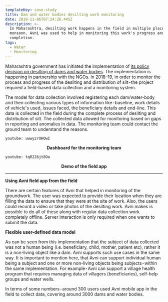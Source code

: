```yaml
---
templateKey: case-study
title: Dam and water bodies desilting work monitoring
date: 2019-11-06T07:24:26.445Z
description: >-
  In Maharashtra, desilting work happens in the field in multiple places before
  monsoon. Avni was used to help in monitoring this work's progress and
  completion.
tags:
  - Water
  - Monitoring
---
```

Maharashtra government has initiated the implementation of <a href="https://www.thehindubusinessline.com/news/national/maharashtra-to-desilt-dams-water-bodies/article9691614.ece" target="_blank">its policy decision on desilting of dams and water bodies</a>. The implementation is happening in partnership with the NGOs. In 2018–19, in order to monitor the process and progress of the desilting and distribution of silt - the project required a field-based data collection and a monitoring system.

The model for data collection involved registering each dam/water-body and then collecting various types of information like - baseline, work details of vehicle's used, issues faced, the beneficiary details and end-line. This data is collected in the field during the complete process of desilting and distribution of silt. The collected data allowed for monitoring based on gaps in reporting and anomalies in data. The monitoring team could contact the ground team to understand the reasons.

`youtube: uwwyzrOHOwI`
<p align="center"><b>Dashboard for the monitoring team</b></p>


`youtube: tqR226jt8Oo`
<p align="center"><b>Demo of the field app</b></p>

- - -

**Using Avni field app from the field**

There are certain features of Avni that helped in monitoring of the groundwork. The user was expected to provide their location when they are filling the data to ensure that they were at the site of work. Also, the users could record a video or take photos of the desilting work. Avni makes is possible to do all of these along with regular data collection work completely offline. Server interaction is only required when one wants to submit the data.

**Flexible user-defined data model**

As can be seen from this implementation that the subject of data collected was not a human being (i.e. beneficiary, child, mother, patient etc), rather it is a non-living object like a dam. Avni supports such use cases in the same way. It is important to mention here, that Avni can support individual human being a subject and one or more non-living objects being subjects - within the same implementation. For example - Avni can support a village health program that requires managing data of villagers (beneficiaries), self-help groups and water wells.

In terms of some numbers - around 300 users used Avni mobile app in the field to collect data, covering around 3000 dams and water bodies.
